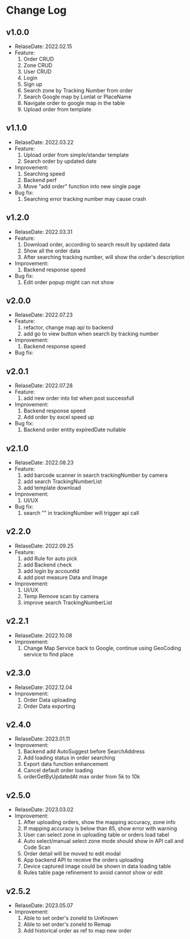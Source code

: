 # Change Log

## v1.0.0

- RelaseDate: 2022.02.15
- Feature:
  1. Order CRUD
  2. Zone CRUD
  3. User CRUD
  4. Login
  5. Sign up
  6. Search zone by Tracking Number from order
  7. Search Google map by Lonlat or PlaceName
  8. Navigate order to google map in the table
  9. Upload order from template

## v1.1.0

- RelaseDate: 2022.03.22
- Feature:
  1. Upload order from simple/standar template
  2. Search order by updated date
- Improvement:
  1. Searching speed
  2. Backend perf
  3. Move "add order" function into new single page
- Bug fix:
  1. Searching error tracking number may cause crash

## v1.2.0

- RelaseDate: 2022.03.31
- Feature:
  1. Download order, according to search result by updated data
  2. Show all the order data
  3. After searching tracking number, will show the order's description
- Improvement:
  1. Backend response speed
- Bug fix:
  1. Edit order popup might can not show

## v2.0.0

- RelaseDate: 2022.07.23
- Feature:
  1. refactor, change map api to backend
  2. add go to view button when search by tracking number
- Improvement:
  1. Backend response speed
- Bug fix:

## v2.0.1

- RelaseDate: 2022.07.28
- Feature:
  1. add new order into list when post successfull
- Improvement:
  1. Backend response speed
  2. Add order by excel speed up
- Bug fix:
  1. Backend order entity expiredDate nullable

## v2.1.0

- RelaseDate: 2022.08.23
- Feature:
  1. add barcode scanner in search trackingNumber by camera
  2. add search TrackingNumberList
  3. add template download
- Improvement:
  1. UI/UX
- Bug fix:
  1. search "" in trackingNumber will trigger api call

## v2.2.0

- RelaseDate: 2022.09.25
- Feature:
  1. add Rule for auto pick
  2. add Backend check
  3. add login by accountId
  4. add post measure Data and Image
- Improvement:
  1. UI/UX
  2. Temp Remove scan by camera
  3. improve search TrackingNumberList

## v2.2.1

- RelaseDate: 2022.10.08
- Improvement:
  1. Change Map Service back to Google, continue using GeoCoding service to find place

## v2.3.0

- RelaseDate: 2022.12.04
- Improvement:
  1. Order Data uploading
  2. Order Data exporting

## v2.4.0

- RelaseDate: 2023.01.11
- Improvement:
  1. Backend add AutoSuggest before SearchAddress
  2. Add loading status in order searching
  3. Export data function enhancement
  4. Cancel default order loading
  5. orderGetByUpdatedAt max order from 5k to 10k

## v2.5.0

- RelaseDate: 2023.03.02
- Improvement:
  1. After uploading orders, show the mapping accuracy, zone info
  2. If mapping accuracy is below than 85, show error with warning
  3. User can select zone in uploading table or orders load tabel
  4. Auto select/manual select zone mode should show in API call and Code Scan
  5. Order detail will be moved to edit modal
  6. App backend API to receive the orders uploading
  7. Device captured image could be shown in data loading table
  8. Rules table page refinement to avoid cannot show or edit

## v2.5.2

- RelaseDate: 2023.05.07
- Improvement:
  1. Able to set order's zoneId to UnKnown
  2. Able to set order's zoneId to Remap
  3. Add historical order as ref to map new order
